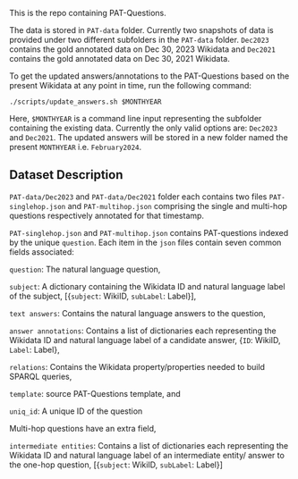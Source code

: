 This is the repo containing PAT-Questions.

The data is stored in `PAT-data` folder. Currently two snapshots of data is provided under two different subfolders in the `PAT-data` folder.  `Dec2023` contains the gold annotated data on Dec 30, 2023 Wikidata and  `Dec2021` contains the gold annotated data on Dec 30, 2021 Wikidata.

To get the updated answers/annotations to the PAT-Questions based on the present Wikidata at any point in time, run the following command:

`./scripts/update_answers.sh $MONTHYEAR`

Here, `$MONTHYEAR` is a command line input representing the subfolder containing the existing data. Currently the only valid options are: `Dec2023` and `Dec2021`. 
The updated answers will be stored in a new folder named the present `MONTHYEAR` i.e. `February2024`.


## Dataset Description

`PAT-data/Dec2023` and `PAT-data/Dec2021` folder each contains two files `PAT-singlehop.json` and `PAT-multihop.json` comprising the single and multi-hop questions respectively annotated for that timestamp.

`PAT-singlehop.json` and `PAT-multihop.json` contains PAT-questions indexed by the unique `question`.
Each item in the `json` files contain seven common fields associated:

`question`: The natural language question, 

`subject`: A dictionary containing the Wikidata ID and natural language label of the subject, [{`subject`: WikiID, `subLabel`: Label}],

`text answers`: Contains the natural language answers to the question, 

`answer annotations`: Contains a list of dictionaries each representing the Wikidata ID and natural language label of a candidate answer, {`ID`: WikiID, `Label`: Label},

`relations`: Contains the Wikidata property/properties needed to build SPARQL queries,

`template`: source PAT-Questions template, and 

`uniq_id`: A unique ID of the question
 
 Multi-hop questions have an extra field,
 
 `intermediate entities`: Contains a list of dictionaries each representing the Wikidata ID and natural language label of an intermediate entity/ answer to the one-hop question, [{`subject`: WikiID, `subLabel`: Label}]
